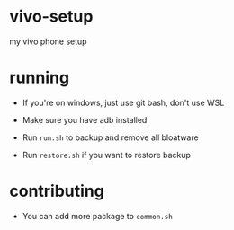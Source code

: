 # vivo-setup

my vivo phone setup

# running

- If you're on windows, just use git bash, don't use WSL

- Make sure you have adb installed
- Run `run.sh` to backup and remove all bloatware
- Run `restore.sh` if you want to restore backup

# contributing

- You can add more package to `common.sh`